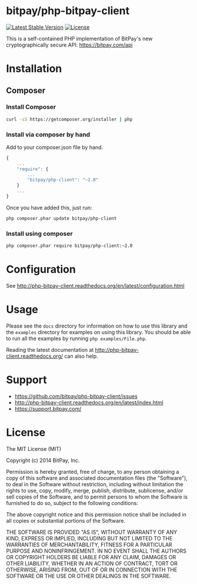 bitpay/php-bitpay-client
=================

[![Latest Stable Version](https://poser.pugx.org/bitpay/php-client/v/stable.svg)](https://packagist.org/packages/bitpay/php-client) [![License](https://poser.pugx.org/bitpay/php-client/license.svg)](https://packagist.org/packages/bitpay/php-client)

This is a self-contained PHP implementation of BitPay's new cryptographically secure API: https://bitpay.com/api

# Installation

## Composer

### Install Composer

```bash
curl -sS https://getcomposer.org/installer | php
```

### Install via composer by hand

Add to your composer.json file by hand.

```javascript
{
    ...
    "require": {
        ...
        "bitpay/php-client": "~2.0"
    }
    ...
}
```

Once you have added this, just run:

```bash
php composer.phar update bitpay/php-client
```

### Install using composer

```bash
php composer.phar require bitpay/php-client:~2.0
```

# Configuration

See http://php-bitpay-client.readthedocs.org/en/latest/configuration.html

# Usage

Please see the ``docs`` directory for information on how to use this library
and the ``examples`` directory for examples on using this library. You should
be able to run all the examples by running ``php examples/File.php``.

Reading the latest documentation at http://php-bitpay-client.readthedocs.org/
can also help.

# Support

* https://github.com/bitpay/php-bitpay-client/issues
* http://php-bitpay-client.readthedocs.org/en/latest/index.html
* https://support.bitpay.com/

# License

The MIT License (MIT)

Copyright (c) 2014 BitPay, Inc.

Permission is hereby granted, free of charge, to any person obtaining a copy
of this software and associated documentation files (the "Software"), to deal
in the Software without restriction, including without limitation the rights
to use, copy, modify, merge, publish, distribute, sublicense, and/or sell
copies of the Software, and to permit persons to whom the Software is
furnished to do so, subject to the following conditions:

The above copyright notice and this permission notice shall be included in all
copies or substantial portions of the Software.

THE SOFTWARE IS PROVIDED "AS IS", WITHOUT WARRANTY OF ANY KIND, EXPRESS OR
IMPLIED, INCLUDING BUT NOT LIMITED TO THE WARRANTIES OF MERCHANTABILITY,
FITNESS FOR A PARTICULAR PURPOSE AND NONINFRINGEMENT. IN NO EVENT SHALL THE
AUTHORS OR COPYRIGHT HOLDERS BE LIABLE FOR ANY CLAIM, DAMAGES OR OTHER
LIABILITY, WHETHER IN AN ACTION OF CONTRACT, TORT OR OTHERWISE, ARISING FROM,
OUT OF OR IN CONNECTION WITH THE SOFTWARE OR THE USE OR OTHER DEALINGS IN THE
SOFTWARE.
